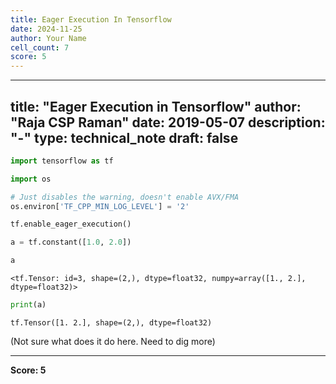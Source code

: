 ```yaml
---
title: Eager Execution In Tensorflow
date: 2024-11-25
author: Your Name
cell_count: 7
score: 5
---
```


---
title: "Eager Execution in Tensorflow"
author: "Raja CSP Raman"
date: 2019-05-07
description: "-"
type: technical_note
draft: false
---

```python
import tensorflow as tf

import os

# Just disables the warning, doesn't enable AVX/FMA
os.environ['TF_CPP_MIN_LOG_LEVEL'] = '2'
```


```python
tf.enable_eager_execution()
```


```python
a = tf.constant([1.0, 2.0])
```


```python
a
```




    <tf.Tensor: id=3, shape=(2,), dtype=float32, numpy=array([1., 2.], dtype=float32)>




```python
print(a)
```

    tf.Tensor([1. 2.], shape=(2,), dtype=float32)


(Not sure what does it do here. Need to dig more)


---
**Score: 5**